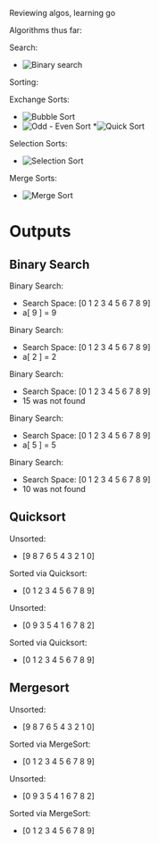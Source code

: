 Reviewing algos, learning go

Algorithms thus far:

Search:
* ![Binary search](https://upload.wikimedia.org/wikipedia/commons/f/f7/Binary_search_into_array.png)

Sorting:

Exchange Sorts:
* ![Bubble Sort](https://upload.wikimedia.org/wikipedia/commons/3/37/Bubble_sort_animation.gif)
* ![Odd - Even Sort](https://upload.wikimedia.org/wikipedia/commons/1/1b/Odd_even_sort_animation.gif)
*![Quick Sort](https://upload.wikimedia.org/wikipedia/commons/6/6a/Sorting_quicksort_anim.gif)

Selection Sorts:
* ![Selection Sort](https://upload.wikimedia.org/wikipedia/commons/b/b0/Selection_sort_animation.gif)

Merge Sorts:
* ![Merge Sort](https://en.wikipedia.org/wiki/Merge_sort#/media/File:Merge_sort_animation2.gif)

Outputs
====================

Binary Search
---------------------

Binary Search:
* Search Space:  [0 1 2 3 4 5 6 7 8 9]
* a[ 9 ] =  9

Binary Search:
* Search Space:  [0 1 2 3 4 5 6 7 8 9]
* a[ 2 ] =  2

Binary Search:
* Search Space:  [0 1 2 3 4 5 6 7 8 9]
* 15 was not found

Binary Search:
* Search Space:  [0 1 2 3 4 5 6 7 8 9]
* a[ 5 ] =  5

Binary Search:
* Search Space:  [0 1 2 3 4 5 6 7 8 9]
* 10 was not found

Quicksort
---------------------

Unsorted: 
* [9 8 7 6 5 4 3 2 1 0]

Sorted via Quicksort: 
* [0 1 2 3 4 5 6 7 8 9]

Unsorted: 
* [0 9 3 5 4 1 6 7 8 2]

Sorted via Quicksort: 
* [0 1 2 3 4 5 6 7 8 9]

Mergesort
---------------------

Unsorted: 
* [9 8 7 6 5 4 3 2 1 0]

Sorted via MergeSort: 
* [0 1 2 3 4 5 6 7 8 9]

Unsorted: 
* [0 9 3 5 4 1 6 7 8 2]

Sorted via MergeSort: 
* [0 1 2 3 4 5 6 7 8 9]
